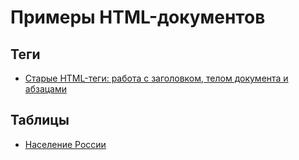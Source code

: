 # Примеры HTML-документов

## Теги

- [Старые HTML-теги: работа с заголовком, телом документа и абзацами](old-html-tags/)

## Таблицы

- [Население России](%D0%A2%D0%B0%D0%B1%D0%BB%D0%B8%D1%86%D1%8B%2F%D0%9D%D0%B0%D1%81%D0%B5%D0%BB%D0%B5%D0%BD%D0%B8%D0%B5%20%D0%A0%D0%BE%D1%81%D1%81%D0%B8%D0%B8%2F)

